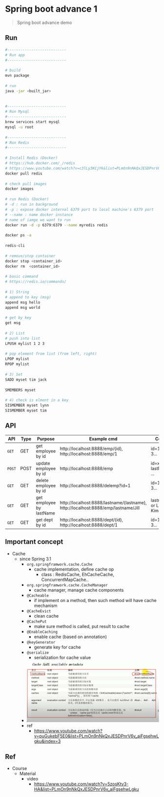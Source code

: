 # Spring boot advance 1
> Spring boot advance demo


## Run
```bash
#---------------------------
# Run app
#---------------------------

# build
mvn package

# run
java -jar <built_jar>


#---------------------------
# Run Mysql
#---------------------------
brew services start mysql
mysql -u root

#---------------------------
# Run Redis
#---------------------------

# Install Redis (Docker)
# https://hub.docker.com/_/redis
# https://www.youtube.com/watch?v=c3lLy3KCjYk&list=PLmOn9nNkQxJESDPnrV6v_aiFgsehwLgku&index=10
docker pull redis

# check pull images
docker images

# run Redis (Docker)
# -d : run in background
# -p : expose docker internal 6379 port to local machine's 6379 port 
# --name : name docker instance
# name of iamge we want to run
docker run -d -p 6379:6379 --name myredis redis

docker ps -a

redis-cli

# remove/stop container
docker stop <container_id>
docker rm  <container_id>

# basic command
# https://redis.io/commands/

# 1) String
# append to key (msg)
append msg hello
append msg world

# get by key
get msg

# 2) List
# push into list
LPUSH mylist 1 2 3

# pop element from list (from left, right)
LPOP mylist
RPOP mylist

# 3) Set
SADD myset tim jack

SMEMBERS myset

# 4) check is elment in a key
SISMEMBER myset lynn
SISMEMBER myset tim
```

## API

| API | Type | Purpose | Example cmd | Comment|
| ----- | -------- | ---- | ----- | ---- |
| `GET` | GET | get employee by id | http://localhost:8888/emp/{id}, http://localhost:8888/emp/1|id=1 or 2 or 3...|
| `POST` | POST | update employee by id | http://localhost:8888/emp |id=xxx, lastName=yyy ...|
| `GET` | GET | delete employee by id | http://localhost:8888/delemp?id=1 |id=1 or 2 or 3...|
| `GET` | GET | get employee by lastName | http://localhost:8888/lastname/{lastname}, http://localhost:8888/emp/lastname/Jill |lastname=Bob or Lily or Kim...|
| `GET` | GET | get dept by id | http://localhost:8888/dept/{id}, http://localhost:8888/dept/1|id=1 or 2 or 3...|

## Important concept

- Cache
	- since Spring 3.1
		- `org.springframwork.cache.Cache`
			- cache implementation, define cache op
				- class : RedisCache, EhCacheCache, ConcurrentMapCache..
		- `org.springframwork.cache.CacheManager`
			- cache manager, manage cache components
		- `@Cacheable`
			- if implement on a method, then such method will have cache mechanism
		- `@CacheEvict`
			- clean cache
		- `@CachePut`
			- make sure method is called, put result to cache
		- `@EnableCaching`
			- enable cache (based on annotation)
		- `@keyGenerator`
			- generate key for cache
		- `@serialize`
			- serialization for cache value
		- <img src ="https://github.com/yennanliu/SpringPlayground/blob/main/springBootAdvance1/doc/pic/cache1.png">
		- ref
			- https://www.youtube.com/watch?v=puGukebF5E0&list=PLmOn9nNkQxJESDPnrV6v_aiFgsehwLgku&index=3

## Ref
- Course
	- Material
		- video
			- https://www.youtube.com/watch?v=5zosKtv3-HA&list=PLmOn9nNkQxJESDPnrV6v_aiFgsehwLgku
